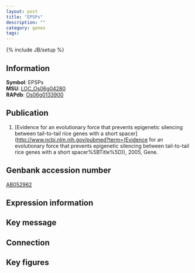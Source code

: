 ```yaml
---
layout: post
title: "EPSPs"
description: ""
category: genes
tags: 
---
```

{% include JB/setup %}

## Information
__Symbol__: EPSPs  
__MSU__: [LOC_Os06g04280](http://rice.plantbiology.msu.edu/cgi-bin/ORF_infopage.cgi?orf=LOC_Os06g04280)  
__RAPdb__: [Os06g0133900](http://rapdb.dna.affrc.go.jp/viewer/gbrowse_details/irgsp1?name=Os06g0133900)  

## Publication
1. [Evidence for an evolutionary force that prevents epigenetic silencing between tail-to-tail rice genes with a short spacer](http://www.ncbi.nlm.nih.gov/pubmed?term=(Evidence for an evolutionary force that prevents epigenetic silencing between tail-to-tail rice genes with a short spacer%5BTitle%5D)), 2005, Gene.

## Genbank accession number
[AB052962](http://www.ncbi.nlm.nih.gov/nuccore/AB052962)

## Expression information

## Key message

## Connection

## Key figures



